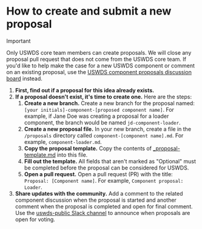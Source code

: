 # How to create and submit a new proposal

> [!IMPORTANT]  
> Only USWDS core team members can create proposals. We will close any proposal pull request that does not come from the USWDS core team. If you'd like to help make the case for a new USWDS component or comment on an existing proposal, use the [USWDS component proposals discussion board](https://github.com/uswds/uswds/discussions/categories/component-proposals) instead. 

1. **First, find out if a proposal for this idea already exists.**
1. **If a proposal doesn't exist, it's time to create one.** Here are the steps:
    1. **Create a new branch.** Create a new branch for the proposal named: `[your initials]-component-[proposed component name]`. For example, if Jane Doe was creating a proposal for a loader component, the branch would be named `jd-component-loader`.
    1. **Create a new proposal file.** In your new branch, create a file in the `/proposals` directory called `component-[component name].md`. For example, `component-loader.md`.
    1. **Copy the proposal template.** Copy the contents of [_proposal-template.md](https://github.com/uswds/uswds-proposals/tree/main/proposals/_proposal-template.md) into this file.
    1. **Fill out the template.** All fields that aren't marked as "Optional" must be completed before the proposal can be considered for USWDS.
    1. **Open a pull request.** Open a pull request (PR) with the title: `Proposal: [Component name]`. For example, `Component proposal: Loader`.
1. **Share updates with the community.** Add a comment to the related component discussion when the proposal is started and another comment when the proposal is completed and open for final comment. Use the [uswds-public Slack channel](https://gsa-tts.slack.com/archives/C3F14AHSQ) to announce when proposals are open for voting.
